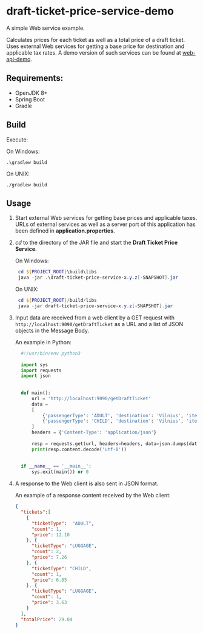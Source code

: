 draft-ticket-price-service-demo
===============================

A simple Web service example.

Calculates prices for each ticket as well as a total price of a draft ticket.
Uses external Web services for getting a base price for destination and applicable tax rates.
A demo version of such services can be found at [web-api-demo](https://github.com/janissl/web-api-demo).


Requirements:
-------------
* OpenJDK 8+
* Spring Boot
* Gradle


Build
-----

Execute:

On Windows:

`.\gradlew build`

On UNIX:

`./gradlew build`

Usage
-----
1. Start external Web services for getting base prices and applicable taxes.
    URLs of external services as well as a server port of this application has been defined in __application.properties__.
   
1. _cd_ to the directory of the JAR file and start the __Draft Ticket Price Service__.
   
   On Windows:
   ```powershell
    cd ${PROJECT_ROOT}\build\libs
    java -jar .\draft-ticket-price-service-x.y.z[-SNAPSHOT].jar
   ```
   
   On UNIX:
   ```powershell
    cd ${PROJECT_ROOT}/build/libs
    java -jar draft-ticket-price-service-x.y.z[-SNAPSHOT].jar
   ```
  
1. Input data are received from a web client by a GET request with `http://localhost:9090/getDraftTicket` as a URL and
   a list of JSON objects in the Message Body.
    
   An example in Python:
      ```python
        #!/usr/bin/env python3
        
        import sys
        import requests
        import json
        
        
        def main():
            url = 'http://localhost:9090/getDraftTicket'
            data =
            [
                {'passengerType': 'ADULT', 'destination': 'Vilnius', 'itemsOfLuggage': 2},
                {'passengerType': 'CHILD', 'destination': 'Vilnius', 'itemsOfLuggage': 1}
            ]
            headers = {'Content-Type': 'application/json'}
            
            resp = requests.get(url, headers=headers, data=json.dumps(data))
            print(resp.content.decode('utf-8'))
        
        
        if __name__ == '__main__':
            sys.exit(main()) or 0
      ```

1. A response to the Web client is also sent in JSON format.
   
    An example of a response content received by the Web client:
    ```json
    {
      "tickets":[
        {
          "ticketType":  "ADULT",
          "count": 1,
          "price": 12.10
        }, {
          "ticketType": "LUGGAGE",
          "count": 2,
          "price": 7.26
        }, {
          "ticketType": "CHILD",
          "count": 1,
          "price": 6.05
        }, {
          "ticketType": "LUGGAGE",
          "count": 1,
          "price": 3.63
        }
      ],
      "totalPrice": 29.04
   }
    ```
